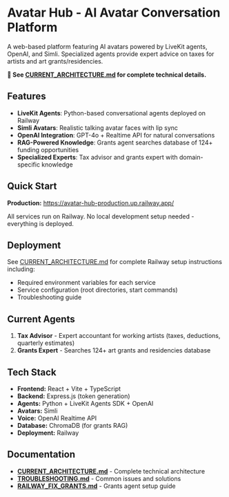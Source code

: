 # Avatar Hub - AI Avatar Conversation Platform

A web-based platform featuring AI avatars powered by LiveKit agents, OpenAI, and Simli. Specialized agents provide expert advice on taxes for artists and art grants/residencies.

**📖 See [CURRENT_ARCHITECTURE.md](./CURRENT_ARCHITECTURE.md) for complete technical details.**

## Features

- **LiveKit Agents**: Python-based conversational agents deployed on Railway
- **Simli Avatars**: Realistic talking avatar faces with lip sync
- **OpenAI Integration**: GPT-4o + Realtime API for natural conversations
- **RAG-Powered Knowledge**: Grants agent searches database of 124+ funding opportunities
- **Specialized Experts**: Tax advisor and grants expert with domain-specific knowledge

## Quick Start

**Production:** https://avatar-hub-production.up.railway.app/

All services run on Railway. No local development setup needed - everything is deployed.

## Deployment

See [CURRENT_ARCHITECTURE.md](./CURRENT_ARCHITECTURE.md) for complete Railway setup instructions including:
- Required environment variables for each service
- Service configuration (root directories, start commands)
- Troubleshooting guide

## Current Agents

1. **Tax Advisor** - Expert accountant for working artists (taxes, deductions, quarterly estimates)
2. **Grants Expert** - Searches 124+ art grants and residencies database

## Tech Stack

- **Frontend:** React + Vite + TypeScript
- **Backend:** Express.js (token generation)
- **Agents:** Python + LiveKit Agents SDK + OpenAI
- **Avatars:** Simli
- **Voice:** OpenAI Realtime API
- **Database:** ChromaDB (for grants RAG)
- **Deployment:** Railway

## Documentation

- **[CURRENT_ARCHITECTURE.md](./CURRENT_ARCHITECTURE.md)** - Complete technical architecture
- **[TROUBLESHOOTING.md](./TROUBLESHOOTING.md)** - Common issues and solutions
- **[RAILWAY_FIX_GRANTS.md](./RAILWAY_FIX_GRANTS.md)** - Grants agent setup guide